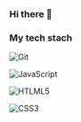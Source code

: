 ### Hi there 👋

<!--
**ChaeyoungPark1016/ChaeyoungPark1016** is a ✨ _special_ ✨ repository because its `README.md` (this file) appears on your GitHub profile.

Here are some ideas to get you started:

- 🔭 I’m currently working on ...
- 🌱 I’m currently learning ...
- 👯 I’m looking to collaborate on ...
- 🤔 I’m looking for help with ...
- 💬 Ask me about ...
- 📫 How to reach me: ...
- 😄 Pronouns: ...
- ⚡ Fun fact: ...
-->


<h3> My tech stach </h3>

![Git](https://img.shields.io/badge/-Git-black?style=for-the-badge&logo=git&logoColor=white)

![JavaScript](https://img.shields.io/badge/-javascript-yellow?style=for-the-badge&logo=git&logoColor=white)

![HTLML5](https://img.shields.io/badge/-HTML5-F05032?style=for-the-badge&logo=html5&logoColor=ffffff)

![CSS3](https://img.shields.io/badge/-CSS3-007ACC?style=for-the-badge&logo=css3&logoColor=ffffff)
